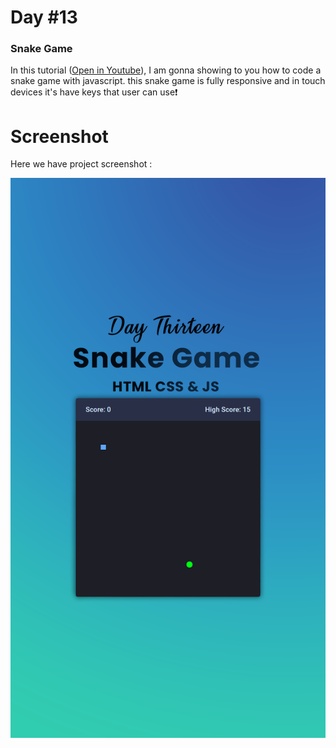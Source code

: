 # Day #13

### Snake Game
In this tutorial ([Open in Youtube](https://youtu.be/I4M9SgmZLR8)),  I am gonna showing to you how to code a snake game with javascript. this snake game is fully responsive and in touch devices it's have keys that user can use❗️

# Screenshot
Here we have project screenshot :


![screenshot](ScreenShot.png)